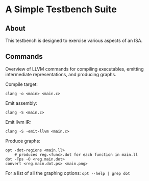 A Simple Testbench Suite
========================

About
-----

This testbench is designed to exercise various aspects of an ISA.

Commands
--------

Overview of LLVM commands for compiling executables, emitting intermediate
representations, and producing graphs.

Compile target:

    clang -o <main> <main.c>

Emit assembly:

    clang -S <main.c>

Emit llvm IR:

    clang -S -emit-llvm <main.c>

Produce graphs:

    opt -dot-regions <main.ll>
        # produces reg.<func>.dot for each function in main.ll
    dot -Tps -O <reg.main.dot>
    convert <reg.main.dot.ps> <main.png>

For a list of all the graphing options: `opt --help | grep dot`
